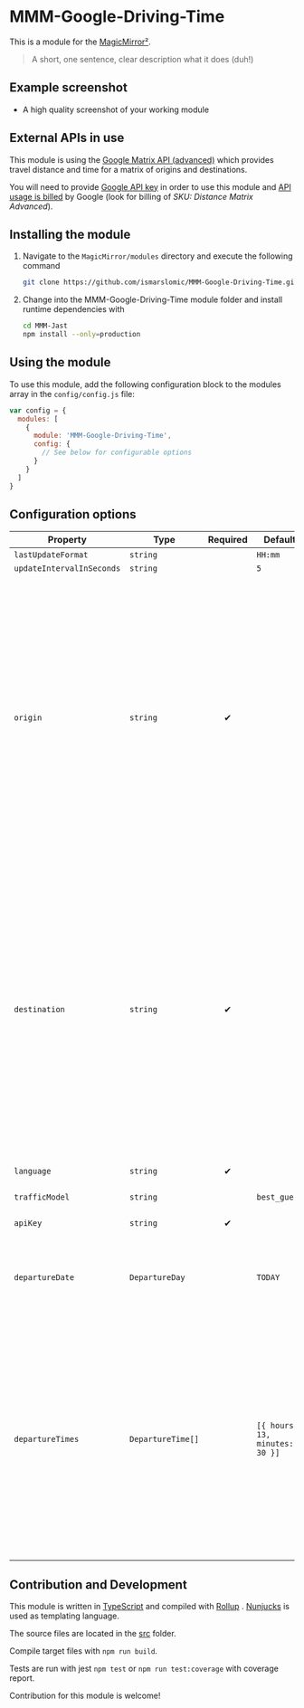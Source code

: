 # MMM-Google-Driving-Time

This is a module for the [MagicMirror²](https://github.com/MichMich/MagicMirror/).

> A short, one sentence, clear description what it does (duh!)

## Example screenshot

- A high quality screenshot of your working module

## External APIs in use

This module is
using the [Google Matrix API (advanced)](https://developers.google.com/maps/documentation/distance-matrix)
which provides travel distance and time for a matrix of origins and destinations.

You will need to
provide [Google API key](https://developers.google.com/maps/documentation/distance-matrix/get-api-key)
in order to use this module
and [API usage is billed](https://developers.google.com/maps/documentation/distance-matrix/usage-and-billing#distance-matrix-advanced)
by Google (look for billing of _SKU: Distance Matrix Advanced_).

## Installing the module

1. Navigate to the `MagicMirror/modules` directory and execute the following command

   ```sh
   git clone https://github.com/ismarslomic/MMM-Google-Driving-Time.git
   ```

2. Change into the MMM-Google-Driving-Time module folder and install runtime dependencies with
   ```sh
   cd MMM-Jast
   npm install --only=production
   ```

## Using the module

To use this module, add the following configuration block to the modules array in
the `config/config.js` file:

```js
var config = {
  modules: [
    {
      module: 'MMM-Google-Driving-Time',
      config: {
        // See below for configurable options
      }
    }
  ]
}
```

## Configuration options

| Property                  | Type              | Required | Default                        | Description                                                                                                                                                                                                                                                                                                                                                                                                                                                                                                      |
| ------------------------- | ----------------- | :------: | ------------------------------ | ---------------------------------------------------------------------------------------------------------------------------------------------------------------------------------------------------------------------------------------------------------------------------------------------------------------------------------------------------------------------------------------------------------------------------------------------------------------------------------------------------------------- |
| `lastUpdateFormat`        | `string`          |    ︎     | `HH:mm`                        | <todo>                                                                                                                                                                                                                                                                                                                                                                                                                                                                                                           |
| `updateIntervalInSeconds` | `string`          |          | `5`                            | <todo>                                                                                                                                                                                                                                                                                                                                                                                                                                                                                                           |
| `origin`                  | `string`          |    ✔     |                                | See [origins](https://developers.google.com/maps/documentation/distance-matrix/distance-matrix#origins).<br/>If you supply **Place ID** you must prefix it with `place_id:`. See also [Find the ID of a particular place](https://developers.google.com/maps/documentation/places/web-service/place-id#find-id).<br/>If you supply **Plus code** _do not_ format (url-escape) the value as described in official docs from Google.<br/><br/>Note! Currently this module supports only one origin.                |
| `destination`             | `string`          |    ✔     |                                | See [destinations](https://developers.google.com/maps/documentation/distance-matrix/distance-matrix#destinations).<br/>If you supply **Place ID** you must prefix it with `place_id:`. See also [Find the ID of a particular place](https://developers.google.com/maps/documentation/places/web-service/place-id#find-id).<br/>If you supply **Plus code** _do not_ format (url-escape) the value as described in official docs from Google.<br/><br/>Note! Currently this module supports only one destination. |
| `language`                | `string`          |    ✔     |                                | See [language](https://developers.google.com/maps/documentation/distance-matrix/distance-matrix#language)                                                                                                                                                                                                                                                                                                                                                                                                        |
| `trafficModel`            | `string`          |          | `best_guess`                   | See [traffic_model](https://developers.google.com/maps/documentation/distance-matrix/distance-matrix#traffic_model)                                                                                                                                                                                                                                                                                                                                                                                              |
| `apiKey`                  | `string`          |    ✔     |                                | See [Creating API Keys](https://developers.google.com/maps/documentation/distance-matrix/get-api-key#creating-api-keys)                                                                                                                                                                                                                                                                                                                                                                                          |
| `departureDate`           | `DepartureDay`    |          | `TODAY`                        | Which day to retrieve departure times for, valid values: `TODAY` or `TOMORROW`.                                                                                                                                                                                                                                                                                                                                                                                                                                  |
| `departureTimes`          | `DepartureTime[]` |          | `[{ hours: 13, minutes: 30 }]` | List of departure times (hours and minutes) for `DepartureDay`. Be aware that there will be performed one service call to Google Matrix API for each departure time, so you should limit this list to max 5 elements.                                                                                                                                                                                                                                                                                            |

## Contribution and Development

This module is written in [TypeScript](https://www.typescriptlang.org/) and compiled
with [Rollup](https://rollupjs.org/guide/en/)
. [Nunjucks](https://mozilla.github.io/nunjucks/templating.html) is used as templating language.

The source files are located in the [src](./src) folder.

Compile target files with `npm run build`.

Tests are run with jest `npm test` or `npm run test:coverage` with coverage report.

Contribution for this module is welcome!
